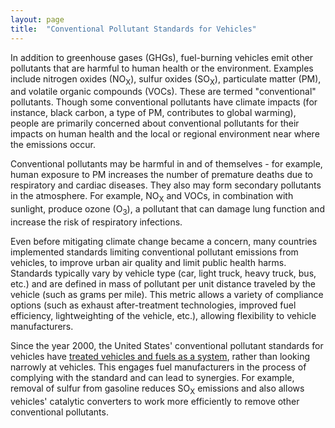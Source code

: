 ```yaml
---
layout: page
title:  "Conventional Pollutant Standards for Vehicles"
---
```

In addition to greenhouse gases (GHGs), fuel-burning vehicles emit other pollutants that are harmful to human health or the environment.  Examples include nitrogen oxides (NO<sub>X</sub>), sulfur oxides (SO<sub>X</sub>), particulate matter (PM), and volatile organic compounds (VOCs).  These are termed "conventional" pollutants.  Though some conventional pollutants have climate impacts (for instance, black carbon, a type of PM, contributes to global warming), people are primarily concerned about conventional pollutants for their impacts on human health and the local or regional environment near where the emissions occur.

Conventional pollutants may be harmful in and of themselves - for example, human exposure to PM increases the number of premature deaths due to respiratory and cardiac diseases.  They also may form secondary pollutants in the atmosphere.  For example, NO<sub>X</sub> and VOCs, in combination with sunlight, produce ozone (O<sub>3</sub>), a pollutant that can damage lung function and increase the risk of respiratory infections.

Even before mitigating climate change became a concern, many countries implemented standards limiting conventional pollutant emissions from vehicles, to improve urban air quality and limit public health harms.  Standards typically vary by vehicle type (car, light truck, heavy truck, bus, etc.) and are defined in mass of pollutant per unit distance traveled by the vehicle (such as grams per mile).  This metric allows a variety of compliance options (such as exhaust after-treatment technologies, improved fuel efficiency, lightweighting of the vehicle, etc.), allowing flexibility to vehicle manufacturers.

Since the year 2000, the United States' conventional pollutant standards for vehicles have [treated vehicles and fuels as a system](https://nepis.epa.gov/Exe/ZyPDF.cgi/P100HVZQ.PDF?Dockey=P100HVZQ.PDF), rather than looking narrowly at vehicles.  This engages fuel manufacturers in the process of complying with the standard and can lead to synergies.  For example, removal of sulfur from gasoline reduces SO<sub>X</sub> emissions and also allows vehicles' catalytic converters to work more efficiently to remove other conventional pollutants.